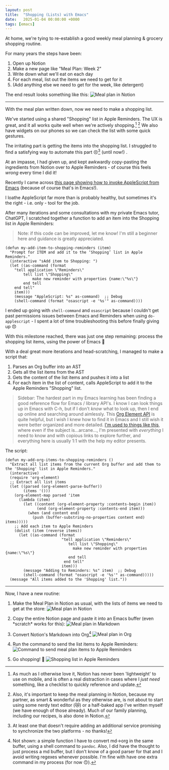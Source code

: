 ```yaml
---
layout: post
title:  "Shopping (Lists) with Emacs"
date:   2025-01-04 00:00:00 +0000
tags: [emacs]
---
```


At home, we're tying to re-establish a good weekly meal planning & grocery shopping routine.

For many years the steps have been:
1. Open up Notion
1. Make a new page like "Meal Plan: Week 2"
1. Write down what we'll eat on each day
1. For each meal, list out the items we need to get for it
1. (Add anything else we need to get for the week, like detergent)

The end result looks something like this:
![Meal plan in Notion](/static/img/posts/meal-plan-notion.png)

---

With the meal plan written down, now we need to make a shopping list.

We've started using a shared "Shopping" list in Apple Reminders. The UX is great, and it all works quite well when we're actively shopping.[^1] [^2] We also have widgets on our phones so we can check the list with some quick gestures.

The irritating part is getting the items into the shopping list. I struggled to find a satisfying way to automate this part 😣[^3] (until now!) .

At an impasse, I had given up, and kept awkwardly copy-pasting the ingredients from Notion over to Apple Reminders - of course this feels *wrong* every time I did it!

Recently I came across [this page showing how to invoke AppleScript from Emacs](https://irreal.org/blog/?p=4865) (because of course that's in Emacs!). 

I loathe AppleScript far more than is probably healthy, but sometimes it's the right - i.e. only - tool for the job.

After many iterations and some consultations with my private Emacs tutor, ChatGPT, I scratched together a function to add an item into the Shopping list in Apple Reminders:

> Note: if this code can be improved, let me know! I'm still a beginner here and guidance is greatly appreciated.

```elisp
(defun my-add-item-to-shopping-reminders (item)
  "Prompt for ITEM and add it to the ‘Shopping’ list in Apple Reminders."
  (interactive "sAdd item to Shopping: ")
  (let ((as-command (format
	"tell application \"Reminders\"
		tell list \"Shopping\"
			make new reminder with properties {name:\"%s\"}
		end tell
	end tell"
	item)))
    (message "AppleScript: %s" as-command)  ;; Debug
    (shell-command (format "osascript -e '%s'" as-command))))
```

I ended up going with `shell-command` and `osascript` because I couldn't get past permissions issues between Emacs and Reminders when using `do-applescript` - I spent a lot of time troubleshooting this before finally giving up 😞

With this milestone reached, there was just one step remaining: process the shopping list items, using the power of Emacs 🙌

With a deal great more iterations and head-scratching, I managed to make a script that:
1. Parses an Org buffer into an AST
2. Gets all the list items from the AST
3. Gets the content of the list items and pushes it into a list
4. For each item in the list of content, calls AppleScript to add it to the Apple Reminders "Shopping" list.

> Sidebar: The hardest part in my Emacs learning has been finding a good reference flow for Emacs / library API's. I know I can look things up in Emacs with C-h, but if I don't *know* what to look up, then I end up online and searching around aimlessly. This [Org Element API](https://orgmode.org/worg/dev/org-element-api.html) is quite helpful, but I wish I knew how to find it in Emacs and I still wish it were better organized and more detailed. [I'm used to things like this](https://docs.spring.io/spring-framework/docs/current/javadoc-api/org/springframework/aop/framework/autoproxy/target/AbstractBeanFactoryBasedTargetSourceCreator.html), where even if the subject is...arcane..., I'm presented with *everything* I need to know and with copious links to explore further, and everything here is usually 1:1 with the help my editor presents.

The script:
```elisp
(defun my-add-org-items-to-shopping-reminders ()
  "Extract all list items from the current Org buffer and add them to the 'Shopping' list in Apple Reminders."
  (interactive)
  (require 'org-element)
  ;; Extract all list items
  (let ((parsed (org-element-parse-buffer))
        (items '()))
    (org-element-map parsed 'item
      (lambda (item)
        (let ((content (org-element-property :contents-begin item))
              (end (org-element-property :contents-end item)))
          (when (and content end)
            (push (buffer-substring-no-properties content end) items)))))
    ;; Add each item to Apple Reminders
    (dolist (item (reverse items))
      (let ((as-command (format
                         "tell application \"Reminders\"
                            tell list \"Shopping\"
                              make new reminder with properties {name:\"%s\"}
                            end tell
                          end tell"
                         item)))
        (message "Adding to Reminders: %s" item)  ;; Debug
        (shell-command (format "osascript -e '%s'" as-command)))))
  (message "All items added to the 'Shopping' list."))
```

---

Now, I have a new routine:

1. Make the Meal Plan in Notion as usual, with the lists of items we need to get at the store:
![Meal plan in Notion](/static/img/posts/meal-plan-notion.png)

2. Copy the entire Notion page and paste it into an Emacs buffer (even \*scratch\* works for this):
![Meal plan in Markdown](/static/img/posts/meal-plan-md.png)

3. Convert Notion's Markdown into Org[^4]
![Meal plan in Org](/static/img/posts/meal-plan-org.png)

4. Run the command to send the list items to Apple Reminders:
![Command to send meal plan items to Apple Reminders](/static/img/posts/meal-plan-command.png)

5. Go shopping! 🛒
![Shopping list in Apple Reminders](/static/img/posts/meal-plan-reminders.png)

[^1]: As much as I otherwise love it, Notion has never been 'lightweight' to use on mobile, and is often a real distraction in cases where I *just need* something, like a checklist to quickly reference and update.

[^2]: Also, it's important to keep the meal planning in Notion, because my partner, as smart & wonderful as they otherwise are, is not about to start using some nerdy text editor (😿) or a half-baked app I've written myself (we have enough of those already). Much of our family planning, including our recipes, is also done in Notion.

[^3]: At least one that doesn't require adding an additional service promising to synchronize the two platforms - no thanks!

[^4]: Not shown: a simple function I have to convert md->org in the same buffer, using a shell command to `pandoc`. Also, I did have the thought to just process a md buffer, but I don't know of a good parser for that and I avoid writing regexes whenever possible. I'm fine with have one extra command in my process (for now 🙃).
